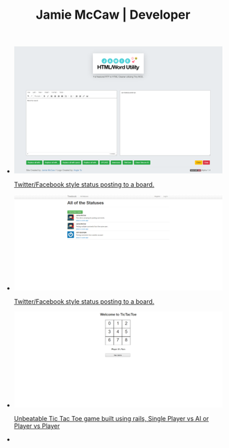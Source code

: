 ﻿---
layout: default
title: Jamie McCaw | Developer
---
<section>
    <ul id="gallery">
        <li>
            <a href="text-editor.html" target="_blank">
                <img src="images/word-cleaner-screen-shot.png" alt="Screen Shot of Word-HTML Cleaner">
                <p>Twitter/Facebook style status posting to a board.</p>
            </a>
        </li>
        <li>
            <a href="https://treeter.herokuapp.com/" target="_blank">
                <img src="images/treeter-screen-shot.png" alt="Screenshot of Treeter">
                <p>Twitter/Facebook style status posting to a board.</p>
            </a>
        </li>
        <li>
            <a href="https://rail-tic-tac-toe.herokuapp.com/" target="_blank">
                <img src="images/unbeatable-tic-tac-toe-in-ruby-screen-shot.png" alt="Screenshot from Rails TicTacToe App">
                <p>Unbeatable Tic Tac Toe game built using rails, Single Player vs AI or Player vs Player</p>
            </a>
        </li>
        <li>
    </ul>
</section>